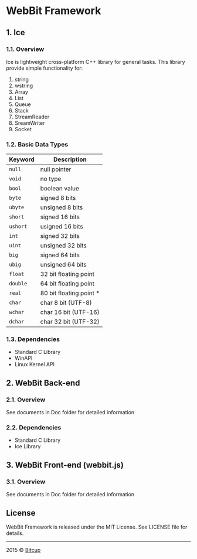 # WebBit Framework

## 1. Ice

### 1.1. Overview

Ice is lightweight cross-platform C++ library for general tasks. This library provide simple functionality for:

1. string
2. wstring
3. Array
4. List
5. Queue
6. Stack
7. StreamReader
8. SreamWriter
9. Socket

### 1.2. Basic Data Types
Keyword | Description
--- | ---
`null` | null pointer
`void` | no type    
`bool` | boolean value
`byte` | signed 8 bits
`ubyte` | unsigned 8 bits
`short` | signed 16 bits
`ushort` | usigned 16 bits
`int` | signed 32 bits
`uint` | unsigned 32 bits
`big` | signed 64 bits
`ubig` | unsigned 64 bits
`float` | 32 bit floating point	
`double` | 64 bit floating point
`real` | 80 bit floating point *
`char` | char 8 bit (UTF-8)
`wchar` | char 16 bit (UTF-16)
`dchar` | char 32 bit (UTF-32)

### 1.3. Dependencies

- Standard C Library
- WinAPI
- Linux Kernel API

## 2. WebBit Back-end

### 2.1. Overview
See documents in Doc folder for detailed information

### 2.2. Dependencies

- Standard C Library
- Ice Library

## 3. WebBit Front-end (webbit.js)

### 3.1. Overview
See documents in Doc folder for detailed information

## License

WebBit Framework is released under the MIT License. See LICENSE file for details.

***

2015 © [Bitcup](http://bitcup.net)
